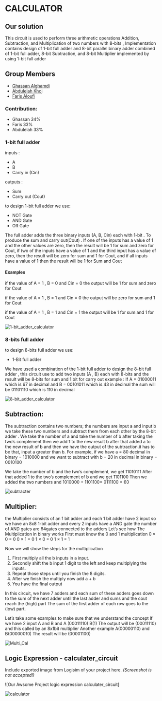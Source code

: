 # CALCULATOR
## Our solution
This circuit is used to perform three arithmetic operations Addition, Subtraction, and Multiplication of two numbers with 8-bits , Implementation contains design of 1-bit full adder and 8-bit parallel binary adder combined of 1-bit full adder, 8-bit Subtraction, and 8-bit Multiplier implemented by using 1-bit full adder

## Group Members
[comment]: <> (each group memeber should write his first, middle and last name with link to his GitHub account)
- [Ghassan Alghamdi](https://github.com/ONLYGHASSAN)
- [Abdulelah Khoj](https://github.com/abdulelah-khoj)
- [Faris Aloufi](https://github.com/Farisaloufi)

[comment]: <> (Students should include the contribution percentage of each group member.)
[comment]: <> (Example:)
### Contribution:
- Ghassan 34%
- Faris 33%
- Abdulelah 33%




### 1-bit full adder 
inputs : 
- A
- B
- Carry in (Cin)

outputs : 
- Sum
- Carry out (Cout)

to design 1-bit full adder we use:
- NOT Gate
- AND Gate
- OR Gate

The full adder adds the three binary inputs (A, B, Cin) each with 1-bit . To produce the sum and carry out(Cout) . If one of the inputs has a value of 1 and the other values ​​are zero, then the result will be 1 for sum and zero for Cout, if two of the inputs have a value of 1 and the third input has a value of zero, then the result will be zero for sum and 1 for Cout, and if all inputs have a value of 1 then the result will be 1 for Sum and Cout



#### Examples
if the value of A = 1 , B = 0 and Cin = 0
the output will be 1 for sum and zero for Cout   
 
if the value of A = 1 , B = 1 and Cin = 0
the output will be zero for sum and 1 for Cout  
 
if the value of A = 1 , B = 1 and Cin = 1
the output will be 1 for sum and 1 for Cout   




![1-bit_adder_calculator](https://user-images.githubusercontent.com/123293486/220189469-442db8cf-3d30-440e-a363-78e5449b965d.png)

### 8-bits full adder
to design 8-bits full adder we use:
- 1-Bit full adder

We have used a combination of the 1-bit full adder to design the 8-bit full adder , this circuit use to add two inputs (A , B) each with 8-bits and the result will be 8-bits for sum and 1 bit for carry out
example : 
If A = 01000011 which is 67 in decimal and B = 00101011 which is 43 in decimal the sum will be 01101110 which is 110 in decimal 



![8-bit_adder_calculator](https://user-images.githubusercontent.com/123293486/220189524-00aefbd0-2bd8-4072-942b-3173aaa77eb9.png)

## Subtraction:
The subtraction contains two numbers; the numbers are input a and input b we take these two numbers and subtract them from each other by the 8-bit adder .
We take the number of a and take the number of b after taking the two’s complement then we add 1 to the new result b after that added a to the new result of b and then we have the output of the subtraction.it has to be that, input a greater than b.
For example, if we have a = 80 decimal in binary = 1010000 and we want to subtract  with b = 20 in decimal in binary = 0010100
 
We take the number of b and the two’s complement, we get 11010111
After that added 1 to the two’s complement of b and we get 1101100
Then we added the two numbers and 1010000 + 1101100= 0111100 = 60



![subtracter](https://user-images.githubusercontent.com/123258988/220190937-9b3139dc-0d62-48e1-bf0f-300b2ea94c08.jpeg)

## Multiplier:
the Multiplier consists of an 1 bit adder and each 1 bit adder have 2 input so we have an 8x8 1-bit adder and every 2 inputs have a AND gate the number of AND gates are 64gates connected to the adders
Let’s see how The Multiplication in binary works
First must know the 0 and 1 multiplication
0 × 0 = 0
0 × 1 = 0
1 × 0 = 0
1 × 1 = 1  

Now we will show the steps for the multiplication
1)    First multiply all the b inputs in a input.
2)    Secondly shift the b input 1 digit to the left and keep multiplying the inputs.
3)    Repeat those steps until you finish the 8 digits.
4)    After we finish the multiply now add a + b
5)    You have the final output
 
In this circuit, we have 7 adders and each sum of these adders goes down to the sum of the next adder until the last adder and sums and the cout reach the (high) part
The sum of the first adder of each row goes to the (low) part.
 
Let’s take some examples to make sure that we understand the concept
If we have 2 input A and B and A (00011110) B(1)
The output will be (00011110) and this called by an 8x1bit multiplier
Another example A(00000110) and B(00000010)
The result will be (00001100)



![Multi_Cal](https://user-images.githubusercontent.com/123325830/220191230-4c7c0dc6-76bf-43f2-8cae-fb3914248bb0.jpeg)

 
 


## Logic Expression - calculater_circuit
Include exported image from Logisim of your project here. *(Screenshot is not accepted!)*

![Our Awsome Project logic expression calculater_circuit]

![calculator](https://user-images.githubusercontent.com/123293486/220192003-17bd712d-d6a9-4baa-b055-e8d8b6e9f8cc.png)

